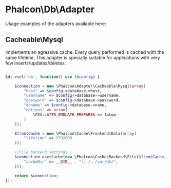 Phalcon\Db\Adapter
==================

Usage examples of the adapters available here:

Cacheable\Mysql
---------------
Implements an agressive cache. Every query performed is cached with the same lifetime.
This adapter is specially suitable for applications with very few inserts/updates/deletes.

```php

$di->set('db', function() use ($config) {

	$connection = new \Phalcon\Adapter\Cacheable\Mysql(array(
		"host" => $config->database->host,
		"username" => $config->database->username,
		"password" => $config->database->password,
		"dbname" => $config->database->name,
		"options" => array(
			\PDO::ATTR_EMULATE_PREPARES => false
		)
	));

	$frontCache = new \Phalcon\Cache\Frontend\Data(array(
		"lifetime" => 2592000
	));

	//File backend settings
	$connection->setCache(new \Phalcon\Cache\Backend\File($frontCache, array(
		"cacheDir" => __DIR__ . "/../../var/db/",
	)));

	return $connection;
});

```